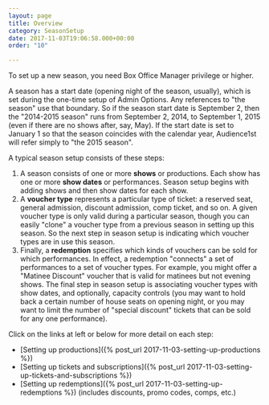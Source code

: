 ```yaml
---
layout: page
title: Overview
category: SeasonSetup
date: 2017-11-03T19:06:58.000+00:00
order: "10"

---
```

To set up a new season, you need Box Office Manager privilege or higher.

A season has a start date (opening night of the season, usually), which
is set during the one-time setup of Admin Options.  Any references to
"the season" use that boundary.  So if the season start date is September 2,
then the "2014-2015 season" runs from September 2, 2014, to September 1,
2015 (even if there are no shows after, say, May).  If the start date is set to January 1 so that the season
coincides with the calendar year, Audience1st will refer simply to "the
2015 season".

A typical season setup consists of these steps:

1. A season consists of one or more **shows** or productions.  Each show has one or more **show dates** or performances.  Season setup begins with adding shows and then show dates for each show.
2. A **voucher type** represents a particular type of ticket: a reserved seat, general admission, discount admission, comp ticket, and so on.  A given voucher type is only valid during a particular season, though you can easily "clone" a voucher type from a previous season in setting up this season.  So the next step in season setup is indicating which voucher types are in use this season.
3. Finally, a **redemption** specifies which kinds of vouchers can be
   sold for which performances.  In effect, a redemption "connects" a set
   of performances to a set of voucher types.  For example, you might offer
   a "Matinee Discount" voucher that is valid for matinees but not evening
   shows.  The final step in season setup is associating voucher types with
   show dates, and optionally, capacity controls (you may want to hold back
   a certain number of house seats on opening night, or you may want to
   limit the number of "special discount" tickets that can be sold for any
   one performance).

Click on the links at left or below for more detail on each step:

* [Setting up productions]({% post_url 2017-11-03-setting-up-productions %})
* [Setting up tickets and subscriptions]({% post_url 2017-11-03-setting-up-tickets-and-subscriptions %})
* [Setting up redemptions]({% post_url 2017-11-03-setting-up-redemptions %}) (includes discounts, promo codes, comps, etc.)
